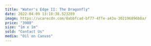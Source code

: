 ```yaml
---
title: "Water's Edge II: The Dragonfly"
date: 2022-04-09 13:18:38.523289
image: https://ucarecdn.com/8abbfcad-bf77-4ffe-a43a-302196896b8a/
price: "3900"
size: "1m x 1m"
sold: "Contact Us"
media: "Oil on Canvas"
---
```


